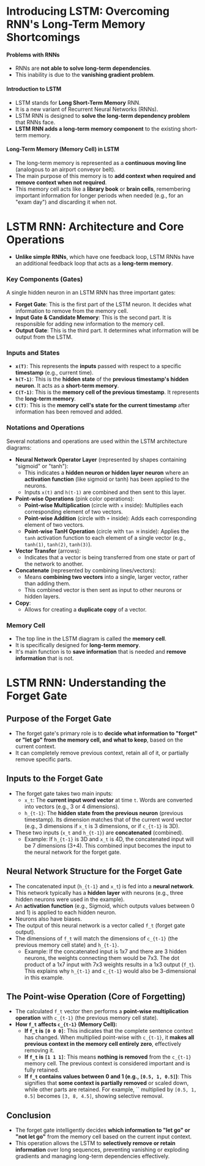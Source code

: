 # Introducing LSTM: Overcoming RNN's Long-Term Memory Shortcomings

#### Problems with RNNs
*   RNNs are **not able to solve long-term dependencies**.
*   This inability is due to the **vanishing gradient problem**.

#### Introduction to LSTM
*   LSTM stands for **Long Short-Term Memory** RNN.
*   It is a new variant of Recurrent Neural Networks (RNNs).
*   LSTM RNN is designed to **solve the long-term dependency problem** that RNNs face.
*   **LSTM RNN adds a long-term memory component** to the existing short-term memory.

#### Long-Term Memory (Memory Cell) in LSTM
*   The long-term memory is represented as a **continuous moving line** (analogous to an airport conveyor belt).
*   The main purpose of this memory is to **add context when required and remove context when not required**.
*   This memory cell acts like a **library book** or **brain cells**, remembering important information for longer periods when needed (e.g., for an "exam day") and discarding it when not.

# LSTM RNN: Architecture and Core Operations

*   **Unlike simple RNNs**, which have one feedback loop, LSTM RNNs have an additional feedback loop that acts as a **long-term memory**.

### Key Components (Gates)

A single hidden neuron in an LSTM RNN has three important gates:

*   **Forget Gate**: This is the first part of the LSTM neuron. It decides what information to remove from the memory cell.
*   **Input Gate & Candidate Memory**: This is the second part. It is responsible for adding new information to the memory cell.
*   **Output Gate**: This is the third part. It determines what information will be output from the LSTM.

### Inputs and States

*   **`x(T)`**: This represents the **inputs** passed with respect to a specific **timestamp** (e.g., current time).
*   **`h(T-1)`**: This is the **hidden state** of the **previous timestamp's hidden neuron**. It acts as a **short-term memory**.
*   **`C(T-1)`**: This is the **memory cell of the previous timestamp**. It represents the **long-term memory**.
*   **`C(T)`**: This is the **memory cell's state for the current timestamp** after information has been removed and added.

### Notations and Operations

Several notations and operations are used within the LSTM architecture diagrams:

*   **Neural Network Operator Layer** (represented by shapes containing "sigmoid" or "tanh"):
    *   This indicates a **hidden neuron or hidden layer neuron** where an **activation function** (like sigmoid or tanh) has been applied to the neurons.
    *   Inputs `x(t)` and `h(t-1)` are combined and then sent to this layer.
*   **Point-wise Operations** (pink color operations):
    *   **Point-wise Multiplication** (circle with `x` inside): Multiplies each corresponding element of two vectors.
    *   **Point-wise Addition** (circle with `+` inside): Adds each corresponding element of two vectors.
    *   **Point-wise TanH Operation** (circle with `tan H` inside): Applies the `tanh` activation function to each element of a single vector (e.g., `tanh(1)`, `tanh(2)`, `tanh(3)`).
*   **Vector Transfer** (arrows):
    *   Indicates that a vector is being transferred from one state or part of the network to another.
*   **Concatenate** (represented by combining lines/vectors):
    *   Means **combining two vectors** into a single, larger vector, rather than adding them.
    *   This combined vector is then sent as input to other neurons or hidden layers.
*   **Copy**:
    *   Allows for creating a **duplicate copy** of a vector.

### Memory Cell

*   The top line in the LSTM diagram is called the **memory cell**.
*   It is specifically designed for **long-term memory**.
*   It's main function is to **save information** that is needed and **remove information** that is not.

# LSTM RNN: Understanding the Forget Gate

## Purpose of the Forget Gate
*   The forget gate's primary role is to **decide what information to "forget" or "let go" from the memory cell, and what to keep**, based on the current context.
*   It can completely remove previous context, retain all of it, or partially remove specific parts.

## Inputs to the Forget Gate
*   The forget gate takes two main inputs:
    *   `x_t`: The **current input word vector** at time `t`. Words are converted into vectors (e.g., 3 or 4 dimensions).
    *   `h_{t-1}`: The **hidden state from the previous neuron** (previous timestamp). Its dimension matches that of the current word vector (e.g., 3 dimensions if `x_t` is 3 dimensions, or if `c_{t-1}` is 3D).
*   These two inputs (`x_t` and `h_{t-1}`) are **concatenated** (combined).
    *   Example: If `h_{t-1}` is 3D and `x_t` is 4D, the concatenated input will be 7 dimensions (3+4). This combined input becomes the input to the neural network for the forget gate.

## Neural Network Structure for the Forget Gate
*   The concatenated input (`h_{t-1}` and `x_t`) is fed into a **neural network**.
*   This network typically has a **hidden layer** with neurons (e.g., three hidden neurons were used in the example).
*   An **activation function** (e.g., Sigmoid, which outputs values between 0 and 1) is applied to each hidden neuron.
*   Neurons also have biases.
*   The output of this neural network is a vector called `f_t` (forget gate output).
*   The dimensions of `f_t` will match the dimensions of `c_{t-1}` (the previous memory cell state) and `h_{t-1}`.
    *   Example: If the concatenated input is 1x7 and there are 3 hidden neurons, the weights connecting them would be 7x3. The dot product of a 1x7 input with 7x3 weights results in a 1x3 output (`f_t`). This explains why `h_{t-1}` and `c_{t-1}` would also be 3-dimensional in this example.

## The Point-wise Operation (Core of Forgetting)
*   The calculated `f_t` vector then performs a **point-wise multiplication operation** with `c_{t-1}` (the previous memory cell state).
*   **How `f_t` affects `c_{t-1}` (Memory Cell):**
    *   **If `f_t` is `[0 0 0]`**: This indicates that the complete sentence context has changed. When multiplied point-wise with `c_{t-1}`, it **makes all previous context in the memory cell entirely zero**, effectively removing it.
    *   **If `f_t` is `[1 1 1]`**: This means **nothing is removed** from the `c_{t-1}` memory cell. The previous context is considered important and is fully retained.
    *   **If `f_t` contains values between 0 and 1 (e.g., `[0.5, 1, 0.5]`)**: This signifies that **some context is partially removed** or scaled down, while other parts are retained. For example, `` multiplied by `[0.5, 1, 0.5]` becomes `[3, 8, 4.5]`, showing selective removal.

## Conclusion
*   The forget gate intelligently decides **which information to "let go" or "not let go"** from the memory cell based on the current input context.
*   This operation allows the LSTM to **selectively remove or retain information** over long sequences, preventing vanishing or exploding gradients and managing long-term dependencies effectively.
